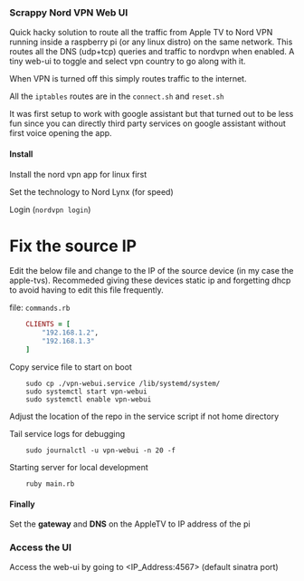 ### Scrappy Nord VPN Web UI

Quick hacky solution to route all the traffic from Apple TV to Nord VPN running inside a raspberry pi (or any linux distro) on the same network. This routes all the DNS (udp+tcp) queries and traffic to nordvpn when enabled. A tiny web-ui to toggle and select vpn country to go along with it. 

When VPN is turned off this simply routes traffic to the internet. 

All the `iptables` routes are in the `connect.sh` and `reset.sh`

It was first setup to work with google assistant but that turned out to be less fun since you can directly third party services on google assistant without first voice opening the app.

#### Install

Install the nord vpn app for linux first

Set the technology to Nord Lynx (for speed)

Login (`nordvpn login`)

# Fix the source IP 

Edit the below file and change to the IP of the source device (in my case the apple-tvs). Recommeded giving these devices static ip and forgetting dhcp to avoid having  to edit this file frequently.

file: `commands.rb`

``` ruby
    CLIENTS = [
        "192.168.1.2",
        "192.168.1.3"
    ]
```

Copy service file to start on boot

        sudo cp ./vpn-webui.service /lib/systemd/system/
        sudo systemctl start vpn-webui
        sudo systemctl enable vpn-webui

Adjust the location of the repo in the service script if not home directory

Tail service logs for debugging

        sudo journalctl -u vpn-webui -n 20 -f

Starting server for local development 

        ruby main.rb


#### Finally

Set the **gateway** and **DNS** on the AppleTV to IP address of the pi

### Access the UI 

Access the web-ui by going to <IP_Address:4567> (default sinatra port)
